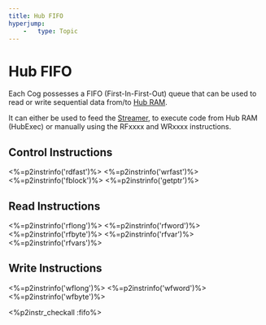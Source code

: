 ```yaml
---
title: Hub FIFO
hyperjump:
    -   type: Topic
---
```

# Hub FIFO

Each Cog possesses a FIFO (First-In-First-Out) queue that can be used to read or write sequential data from/to [Hub RAM](hubmem.html).

It can either be used to feed the [Streamer](streamer.html), to execute code from Hub RAM (HubExec) or manually using the RFxxxx and WRxxxx instructions.

## Control Instructions

<%=p2instrinfo('rdfast')%>
<%=p2instrinfo('wrfast')%>
<%=p2instrinfo('fblock')%>
<%=p2instrinfo('getptr')%>

## Read Instructions

<%=p2instrinfo('rflong')%>
<%=p2instrinfo('rfword')%>
<%=p2instrinfo('rfbyte')%>
<%=p2instrinfo('rfvar')%>
<%=p2instrinfo('rfvars')%>

## Write Instructions

<%=p2instrinfo('wflong')%>
<%=p2instrinfo('wfword')%>
<%=p2instrinfo('wfbyte')%>


<%p2instr_checkall :fifo%>